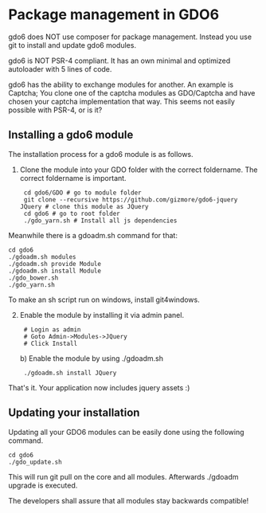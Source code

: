 # Package management in GDO6

gdo6 does NOT use composer for package management. Instead you use git to install and update gdo6 modules.

gdo6 is NOT PSR-4 compliant. It has an own minimal and optimized autoloader with 5 lines of code.

gdo6 has the ability to exchange modules for another. An example is Captcha; You clone one of the captcha modules as GDO/Captcha and have chosen your captcha implementation that way. This seems not easily possible with PSR-4, or is it?


## Installing a gdo6 module

The installation process for a gdo6 module is as follows.

1) Clone the module into your GDO folder with the correct foldername. The correct foldername is important. 

        cd gdo6/GDO # go to module folder
        git clone --recursive https://github.com/gizmore/gdo6-jquery JQuery # clone this module as JQuery
        cd gdo6 # go to root folder
        ./gdo_yarn.sh # Install all js dependencies

Meanwhile there is a gdoadm.sh command for that:

    cd gdo6
    ./gdoadm.sh modules
    ./gdoadm.sh provide Module
    ./gdoadm.sh install Module
    ./gdo_bower.sh
    ./gdo_yarn.sh
    
To make an sh script run on windows, install git4windows.
  
    
2) Enable the module by installing it via admin panel.

        # Login as admin
        # Goto Admin->Modules->JQuery
        # Click Install
    
    b) Enable the module by using ./gdoadm.sh

        ./gdoadm.sh install JQuery
    
That's it. Your application now includes jquery assets :)

 
## Updating your installation

Updating all your GDO6 modules can be easily done using the following command.

    cd gdo6
    ./gdo_update.sh
    
This will run git pull on the core and all modules.
Afterwards ./gdoadm upgrade is executed.

The developers shall assure that all modules stay backwards compatible!
